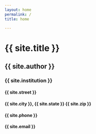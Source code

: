 ```yaml
---
layout: home
permalink: /
title: home

---
```


<h1 class="profile">{{ site.title }}</h1>
<h2 class="profile">{{ site.author }}</h2>
<h3 class="profile">{{ site.institution }}</h3>
<h4 class="profile">{{ site.street }}</h4>
<h4 class="profile">{{ site.city }}, {{ site.state }} {{ site.zip }}</h4>
<h4 class="profile">{{ site.phone }}</h4>
<h4 class="profile">{{ site.email }}</h4>
